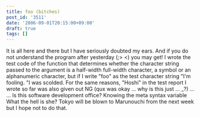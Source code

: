 ```yaml
---
title: foo (bitches)
post_id: '3511'
date: '2006-09-01T20:15:00+09:00'
draft: true
tags: []
---
```


It is all here and there but I have seriously doubted my ears. And if you do not understand the program after yesterday (;> <) you may get! I wrote the test code of the function that determines whether the character string passed to the argument is a half-width full-width character, a symbol or an alphanumeric character, but if I write "foo" as the test character string "I'm fooling. "I was scolded. For the same reasons, "Hoshi" in the test report I wrote so far was also given out NG (qux was okay ... why is this just ... _?) ... ... Is this software development office? Knowing the meta syntax variable What the hell is she? Tokyo will be blown to Marunouchi from the next week but I hope not to do that.
